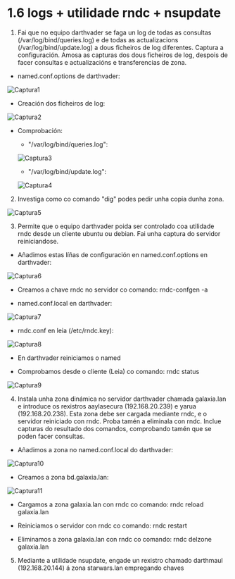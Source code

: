 # 1.6 logs + utilidade rndc + nsupdate

1. Fai que no equipo darthvader se faga un log de todas as consultas (/var/log/bind/queries.log) e de todas as actualizacions (/var/log/bind/update.log) a dous ficheiros de log diferentes. Captura a configuración. Amosa as capturas dos dous ficheiros de log, despois de facer consultas e actualizacións e transferencias de zona.

- named.conf.options de darthvader:

![Captura1](imaxes/Captura1.png)

- Creación dos ficheiros de log:

![Captura2](imaxes/Captura2.png)

- Comprobación:
    - "/var/log/bind/queries.log":

    ![Captura3](imaxes/Captura3.png)

    - "/var/log/bind/update.log":

    ![Captura4](imaxes/Captura4.png)    

2. Investiga como co comando "dig" podes pedir unha copia dunha zona.

![Captura5](imaxes/Captura5.png)

3. Permite que o equipo darthvader poida ser controlado coa utilidade rndc desde un cliente ubuntu ou debian. Fai unha captura do servidor reiniciandose.

- Añadimos estas líñas de configuración en named.conf.options en darthvader:

![Captura6](imaxes/Captura6.png)

- Creamos a chave rndc no servidor co comando:
rndc-confgen -a

- named.conf.local en darthvader:

![Captura7](imaxes/Captura7.png)

- rndc.conf en leia (/etc/rndc.key):

![Captura8](imaxes/Captura8.png)

- En darthvader reiniciamos o named

- Comprobamos desde o cliente (Leia) co comando:
rndc status

![Captura9](imaxes/Captura9.png)

4. Instala unha zona dinámica no servidor darthvader chamada galaxia.lan e introduce os rexistros aaylasecura (192.168.20.239) e yarua (192.168.20.238). Esta zona debe ser cargada mediante rndc, e o servidor reiniciado con rndc. Proba tamén a eliminala con rndc. Inclue capturas do resultado dos comandos, comprobando tamén que se poden facer consultas.

- Añadimos a zona no named.conf.local do darthvader:

![Captura10](imaxes/Captura10.png)

- Creamos a zona bd.galaxia.lan:

![Captura11](imaxes/Captura11.png)

- Cargamos a zona galaxia.lan con rndc co comando:
rndc reload galaxia.lan

- Reiniciamos o servidor con rndc co comando:
rndc restart

- Eliminamos a zona galaxia.lan con rndc co comando:
rndc delzone galaxia.lan

5. Mediante a utilidade nsupdate, engade un rexistro chamado darthmaul (192.168.20.144) á zona starwars.lan empregando chaves


